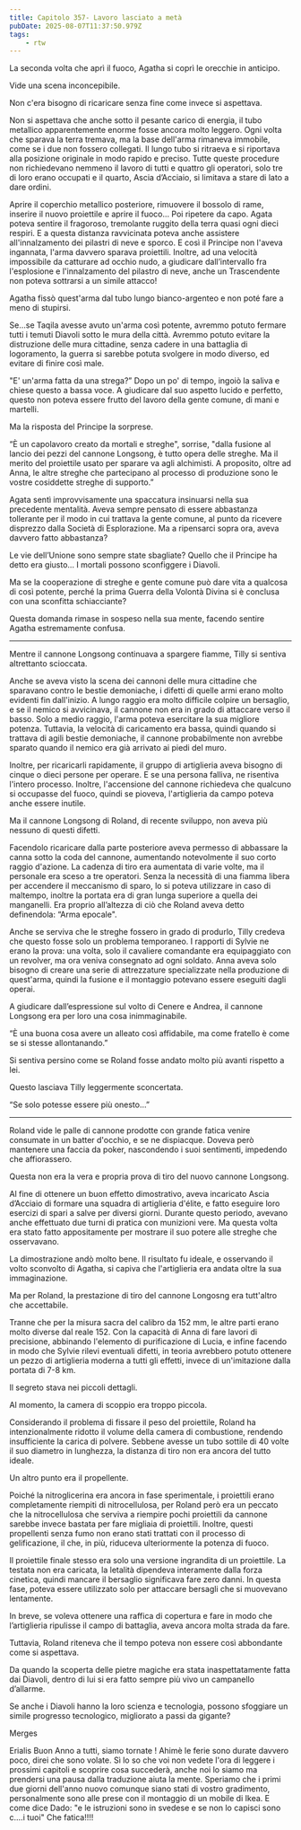 ```yaml
---
title: Capitolo 357- Lavoro lasciato a metà
pubDate: 2025-08-07T11:37:50.979Z
tags:
    - rtw
---
```











La seconda volta che aprì il fuoco, Agatha si coprì le orecchie in anticipo.


Vide una scena inconcepibile.


Non c'era bisogno di ricaricare senza fine come invece si aspettava.


Non si aspettava che anche sotto il pesante carico di energia, il tubo metallico apparentemente enorme fosse ancora molto leggero. Ogni volta che sparava la terra tremava, ma la base dell'arma rimaneva immobile, come se i due non fossero collegati. Il lungo tubo si ritraeva e si riportava alla posizione originale in modo rapido e preciso. Tutte queste procedure non richiedevano nemmeno il lavoro di tutti e quattro gli operatori, solo tre di loro erano occupati e il quarto, Ascia d’Acciaio, si limitava a stare di lato a dare ordini.


Aprire il coperchio metallico posteriore, rimuovere il bossolo di rame, inserire il nuovo proiettile e aprire il fuoco… Poi ripetere da capo. Agata poteva sentire il fragoroso, tremolante ruggito della terra quasi ogni dieci respiri. E a questa distanza ravvicinata poteva anche assistere all'innalzamento dei pilastri di neve e sporco. E così il Principe non l'aveva ingannata, l'arma davvero sparava proiettili. Inoltre, ad una velocità impossibile da catturare ad occhio nudo, a giudicare dall’intervallo fra l'esplosione e l'innalzamento del pilastro di neve, anche un Trascendente non poteva sottrarsi a un simile attacco!


Agatha fissò quest'arma dal tubo lungo bianco-argenteo e non poté fare a meno di stupirsi.


Se…se Taqila avesse avuto un'arma così potente, avremmo potuto fermare tutti i temuti Diavoli sotto le mura della città. Avremmo potuto evitare la distruzione delle mura cittadine,  senza cadere in una battaglia di logoramento, la guerra si sarebbe potuta svolgere in modo diverso, ed evitare di finire così male.


"E' un'arma fatta da una strega?” Dopo un po' di tempo, ingoiò la saliva e chiese questo a bassa voce. A giudicare dal suo aspetto lucido e perfetto, questo non poteva essere frutto del lavoro della gente comune, di mani e martelli.


Ma la risposta del Principe la sorprese.


“È un capolavoro creato da mortali e streghe", sorrise, "dalla fusione al lancio dei pezzi del cannone Longsong, è tutto opera delle streghe. Ma il merito del proiettile usato per sparare va agli alchimisti. A proposito, oltre ad Anna, le altre streghe che partecipano al processo di produzione sono le vostre cosiddette streghe di supporto.”


Agata sentì improvvisamente una spaccatura insinuarsi nella sua precedente mentalità. Aveva sempre pensato di essere abbastanza tollerante per il modo in cui trattava la gente comune, al punto da ricevere disprezzo dalla Società di Esplorazione. Ma a ripensarci sopra ora, aveva davvero fatto abbastanza?


Le vie dell’Unione sono sempre state sbagliate? Quello che il Principe ha detto era giusto… I mortali possono sconfiggere i Diavoli.


Ma se la cooperazione di streghe e gente comune può dare vita a qualcosa di così potente, perché la prima Guerra della Volontà Divina si è conclusa con una sconfitta schiacciante?


Questa domanda rimase in sospeso nella sua mente, facendo sentire Agatha estremamente confusa.


***


Mentre il cannone Longsong continuava a spargere fiamme, Tilly si sentiva altrettanto scioccata.


Anche se aveva visto la scena dei cannoni delle mura cittadine che sparavano contro le bestie demoniache, i difetti di quelle armi erano molto evidenti fin dall'inizio. A lungo raggio era molto difficile colpire un bersaglio, e se il nemico si avvicinava, il cannone non era in grado di attaccare verso il basso. Solo a medio raggio, l'arma poteva esercitare la sua migliore potenza. Tuttavia, la velocità di caricamento era bassa, quindi quando si trattava di agili bestie demoniache, il cannone probabilmente non avrebbe sparato quando il nemico era già arrivato ai piedi del muro.


Inoltre, per ricaricarli rapidamente, il gruppo di artiglieria aveva bisogno di cinque o dieci persone per operare. E se una persona falliva, ne risentiva l'intero processo. Inoltre, l'accensione del cannone richiedeva che qualcuno si occupasse del fuoco, quindi se pioveva, l'artiglieria da campo poteva anche essere inutile.


Ma il cannone Longsong di Roland, di recente sviluppo, non aveva più nessuno di questi difetti.


Facendolo ricaricare dalla parte posteriore aveva permesso di abbassare la canna sotto la coda del cannone, aumentando notevolmente il suo corto raggio d'azione. La cadenza di tiro era aumentata di varie volte, ma il personale era sceso a tre operatori. Senza la necessità di una fiamma libera per accendere il meccanismo di sparo, lo si poteva utilizzare in caso di maltempo, inoltre la portata era di gran lunga superiore a quella dei manganelli. Era proprio all’altezza di ciò che Roland aveva detto definendola: “Arma epocale".


Anche se serviva che le streghe fossero in grado di produrlo, Tilly credeva che questo fosse solo un problema temporaneo. I rapporti di Sylvie ne erano la prova: una volta, solo il cavaliere comandante era equipaggiato con un revolver, ma ora veniva consegnato ad ogni soldato. Anna aveva solo bisogno di creare una serie di attrezzature specializzate nella produzione di quest'arma, quindi la fusione e il montaggio potevano essere eseguiti dagli operai.


A giudicare dall’espressione sul volto di Cenere e Andrea, il cannone Longsong  era per loro una cosa inimmaginabile.


“È una buona cosa avere un alleato così affidabile, ma come fratello è come se si stesse allontanando.”


Si sentiva persino come se Roland fosse andato molto più avanti rispetto a lei.


Questo lasciava Tilly leggermente sconcertata.


“Se solo potesse essere più onesto…”






***






Roland vide le palle di cannone prodotte con grande fatica venire consumate in un batter d'occhio, e se ne dispiacque. Doveva però mantenere una faccia da poker, nascondendo i suoi sentimenti, impedendo che affiorassero.


Questa non era la vera e propria prova di tiro del nuovo cannone Longsong.


Al fine di ottenere un buon effetto dimostrativo, aveva incaricato Ascia d’Acciaio di formare una squadra di artiglieria d'élite, e fatto eseguire loro esercizi di spari a salve per diversi giorni. Durante questo periodo, avevano anche effettuato due turni di pratica con munizioni vere. Ma questa volta era stato fatto appositamente per mostrare il suo potere alle streghe che osservavano.


La dimostrazione andò molto bene. Il risultato fu ideale, e osservando il volto sconvolto di Agatha, si capiva che l'artiglieria era andata oltre la sua immaginazione.


Ma per Roland, la prestazione di tiro del cannone Longosng era tutt'altro che accettabile.


Tranne che per la misura sacra del calibro da 152 mm, le altre parti erano molto diverse dal reale 152. Con la capacità di Anna di fare lavori di precisione, abbinando l'elemento di purificazione di Lucia, e infine facendo in modo che Sylvie rilevi eventuali difetti, in teoria avrebbero potuto ottenere un pezzo di artiglieria moderna a tutti gli effetti, invece di un'imitazione dalla portata di 7-8 km.


Il segreto stava nei piccoli dettagli.


Al momento, la camera di scoppio era troppo piccola.


Considerando il problema di fissare il peso del proiettile, Roland ha intenzionalmente ridotto il volume della camera di combustione, rendendo insufficiente la carica di polvere. Sebbene avesse un tubo sottile di 40 volte il suo diametro in lunghezza, la distanza di tiro non era ancora del tutto ideale.


Un altro punto era il propellente.


Poiché la nitroglicerina era ancora in fase sperimentale, i proiettili erano completamente riempiti di nitrocellulosa, per Roland però era un peccato che la nitrocellulosa che serviva a riempire pochi proiettili da cannone sarebbe invece bastata per fare migliaia di proiettili. Inoltre, questi propellenti senza fumo non erano stati trattati con il processo di gelificazione, il che, in più, riduceva ulteriormente la potenza di fuoco.


Il proiettile finale stesso era solo una versione ingrandita di un proiettile. La testata non era caricata, la letalità dipendeva interamente dalla forza cinetica, quindi mancare il bersaglio significava fare zero danni. In questa fase, poteva essere utilizzato solo per attaccare bersagli che si muovevano lentamente.


In breve, se voleva ottenere una raffica di copertura e fare in modo che l’artiglieria ripulisse il campo di battaglia, aveva ancora molta strada da fare.


Tuttavia, Roland riteneva che il tempo poteva non essere così abbondante come si aspettava.


Da quando la scoperta delle pietre magiche era stata inaspettatamente fatta dai Diavoli, dentro di lui si era fatto sempre più vivo un campanello d’allarme.


Se anche i Diavoli hanno la loro scienza e tecnologia, possono sfoggiare un simile progresso tecnologico, migliorato a passi da gigante?


 


 


Merges


 


  Erialis Buon Anno a tutti, siamo tornate ! Ahimè le ferie sono durate davvero poco, direi che sono volate. Sì lo so che voi non vedete l'ora di leggere i prossimi capitoli e scoprire cosa succederà, anche noi lo siamo ma prendersi una pausa dalla traduzione aiuta la mente. Speriamo che i primi due giorni dell'anno nuovo comunque siano stati di vostro gradimento, personalmente sono alle prese con il montaggio di un mobile di Ikea. E come dice Dado: "e le istruzioni sono in svedese e se non lo capisci sono c....i tuoi" Che fatica!!!!




                                


                                



